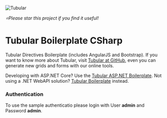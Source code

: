 ![Tubular](http://unosquare.github.io/tubular/assets/tubular.png)

*:star:Please star this project if you find it useful!*

# Tubular Boilerplate CSharp

Tubular Directives Boilerplate (includes AngularJS and Bootstrap). If you want to know more about Tubular, visit [Tubular at GitHub](http://unosquare.github.io/tubular/#/), even you can generate new grids and forms with our online tools.

Developing with ASP.NET Core? Use the [Tubular ASP.NET Boilerplate](https://github.com/unosquare/tubular-aspnet-core-boilerplate). Not using a .NET WebAPI solution? [Tubular Boilerplate](https://github.com/unosquare/tubular-boilerplate) instead.

### Authentication

To use the sample authenticatio please login with User **admin** and Password **admin**.
